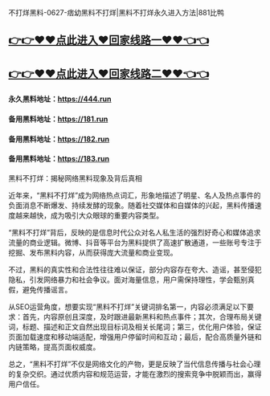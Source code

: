 不打烊黑料-0627-痞幼黑料不打烊|黑料不打烊永久进入方法|881比鸭

## [👉👉♥♥点此进入♥回家线路一♥♥👈👈](https://unpkg.com/182run/index.html)
## [👉👉♥♥点此进入♥回家线路二♥♥👈👈](https://unpkg.com/182-1run/index.html)

#### 永久黑料地址：https://444.run
#### 备用黑料地址：https://181.run
#### 备用黑料地址：https://182.run
#### 备用黑料地址：https://183.run

黑料不打烊：揭秘网络黑料现象及背后真相

近年来，“黑料不打烊”成为网络热点词汇，形象地描述了明星、名人及热点事件的负面消息不断爆发、持续发酵的现象。随着社交媒体和自媒体的兴起，黑料传播速度越来越快，成为吸引大众眼球的重要内容类型。

“黑料不打烊”背后，反映的是信息时代公众对名人私生活的强烈好奇心和媒体追求流量的商业逻辑。微博、抖音等平台为黑料提供了高速扩散通道，一些账号专注于挖掘、发布黑料内容，从而获得庞大流量和商业变现。

不过，黑料的真实性和合法性往往难以保证，部分内容存在夸大、造谣，甚至侵犯隐私，引发网络暴力和社会争议。面对海量信息，用户需保持理性，学会甄别真假，避免传播谣言。

从SEO运营角度，想要实现“黑料不打烊”关键词排名第一，内容必须满足以下要求：首先，内容原创且深度，及时跟进最新黑料和热点事件；其次，合理布局关键词，标题、描述和正文自然出现目标词及相关长尾词；第三，优化用户体验，保证页面加载速度和移动端适配，增强用户停留时间和互动；最后，配合高质量外链和内链策略，提高页面权威度。

总之，“黑料不打烊”不仅是网络文化的产物，更是反映了当代信息传播与社会心理的复杂交织。通过优质内容和规范运营，才能在激烈的搜索竞争中脱颖而出，赢得用户信任。






